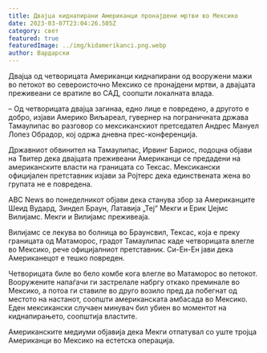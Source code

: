 ```yaml
---
title: Двајца киднапирани Американци пронајдени мртви во Мексико
date: 2023-03-07T23:04:26.505Z
category: свет
featured: true
featuredImage: ../img/kidamerikanci.png.webp
author: Вардарски
---
```


Двајца од четворицата Американци киднапирани од вооружени мажи во петокот во североисточно Мексико се пронајдени мртви, а двајцата преживеани се вратиле во САД, соопшти локалната влада.

– Од четворицата двајца загинаа, едно лице е повредено, а другото е добро, изјави Америко Виљареал, гувернер на пограничната држава Тамаулипас ​​во разговор со мексиканскиот претседател Андрес Мануел Лопез Обрадор, кој одржа дневна прес-конференција.

Државниот обвинител на Тамаулипас, Ирвинг Бариос, подоцна објави на Твитер дека двајцата преживеани Американци се предадени на американските власти на границата со Тексас. Мексикански официјален претставник изјави за Ројтерс дека единствената жена во групата не е повредена.

ABC News во понеделникот објави дека станува збор за Американците Шеид Вудард, Зиндел Браун, Латавија „Теј“ Мекги и Ерик Џејмс Вилијамс. Мекги и Вилијамс преживеаја.

Вилијамс се лекува во болница во Браунсвил, Тексас, која е преку границата од Матаморос, градот Тамаулипас ​​каде четворицата влегле во Мексико, рече официјалниот претставник. Си-Ен-Ен јави дека Американецот е тешко повреден.

Четворицата биле во бело комбе кога влегле во Матаморос во петокот. Вооружените напаѓачи ги застрелале набргу откако преминале во Мексико, а потоа ги ставиле во друго возило пред да побегнат од местото на настанот, соопшти американската амбасада во Мексико. Еден мексикански случаен минувач бил убиен во моментот на киднапирањето, соопштија властите.

Американските медиуми објавија дека Мекги отпатувал со уште тројца Американци во Мексико на естетска операција.
